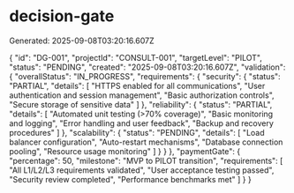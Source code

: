# decision-gate

Generated: 2025-09-08T03:20:16.607Z

{
  "id": "DG-001",
  "projectId": "CONSULT-001",
  "targetLevel": "PILOT",
  "status": "PENDING",
  "created": "2025-09-08T03:20:16.607Z",
  "validation": {
    "overallStatus": "IN_PROGRESS",
    "requirements": {
      "security": {
        "status": "PARTIAL",
        "details": [
          "HTTPS enabled for all communications",
          "User authentication and session management",
          "Basic authorization controls",
          "Secure storage of sensitive data"
        ]
      },
      "reliability": {
        "status": "PARTIAL",
        "details": [
          "Automated unit testing (>70% coverage)",
          "Basic monitoring and logging",
          "Error handling and user feedback",
          "Backup and recovery procedures"
        ]
      },
      "scalability": {
        "status": "PENDING",
        "details": [
          "Load balancer configuration",
          "Auto-restart mechanisms",
          "Database connection pooling",
          "Resource usage monitoring"
        ]
      }
    }
  },
  "paymentGate": {
    "percentage": 50,
    "milestone": "MVP to PILOT transition",
    "requirements": [
      "All L1/L2/L3 requirements validated",
      "User acceptance testing passed",
      "Security review completed",
      "Performance benchmarks met"
    ]
  }
}